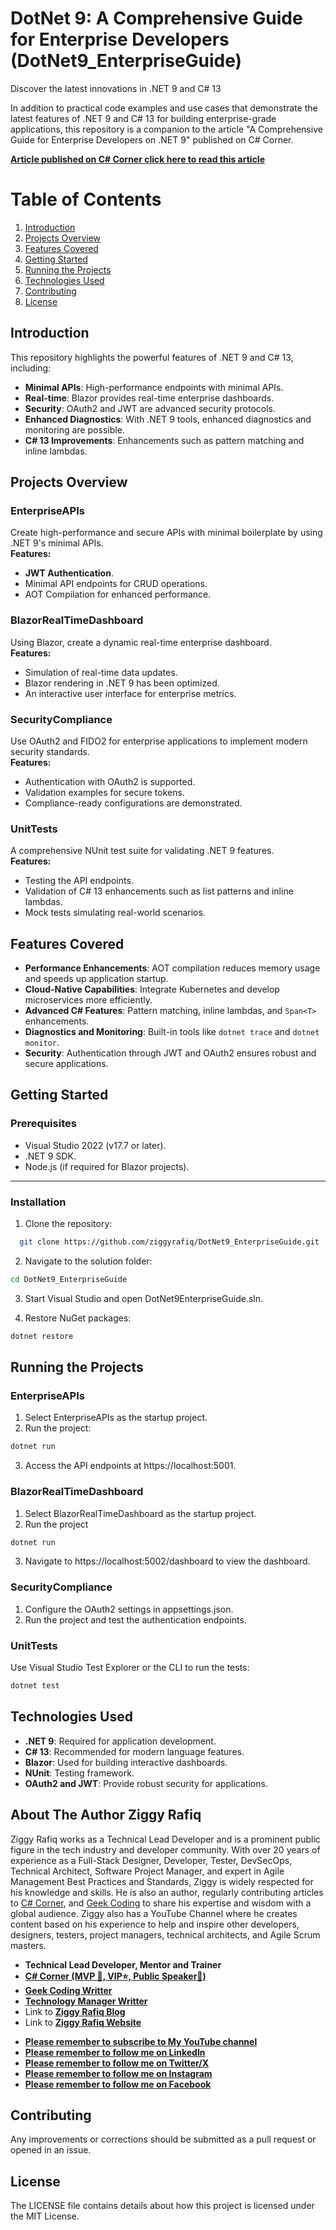 # DotNet 9: A Comprehensive Guide for Enterprise Developers (DotNet9_EnterpriseGuide)
 Discover the latest innovations in .NET 9 and C# 13

 In addition to practical code examples and use cases that demonstrate the latest features of .NET 9 and C# 13 for building enterprise-grade applications, this repository is a companion to the article "A Comprehensive Guide for Enterprise Developers on .NET 9" published on C# Corner.

 **[Article published on C# Corner click here to read this article](https://www.c-sharpcorner.com/article/a-comprehensive-guide-for-enterprise-developers-on-net-9/)**

# Table of Contents

1. [Introduction](#introduction)  
2. [Projects Overview](#projects-overview)  
3. [Features Covered](#features-covered)  
4. [Getting Started](#getting-started)  
5. [Running the Projects](#running-the-projects)  
6. [Technologies Used](#technologies-used)  
7. [Contributing](#contributing)  
8. [License](#license)  

## Introduction
This repository highlights the powerful features of .NET 9 and C# 13, including:

- **Minimal APIs**: High-performance endpoints with minimal APIs.  
- **Real-time**: Blazor provides real-time enterprise dashboards.  
- **Security**: OAuth2 and JWT are advanced security protocols.  
- **Enhanced Diagnostics**: With .NET 9 tools, enhanced diagnostics and monitoring are possible.  
- **C# 13 Improvements**: Enhancements such as pattern matching and inline lambdas.  


## Projects Overview

### EnterpriseAPIs  
Create high-performance and secure APIs with minimal boilerplate by using .NET 9's minimal APIs.  
**Features:**  
- **JWT Authentication**.  
- Minimal API endpoints for CRUD operations.  
- AOT Compilation for enhanced performance.  

### BlazorRealTimeDashboard  
Using Blazor, create a dynamic real-time enterprise dashboard.  
**Features:**  
- Simulation of real-time data updates.  
- Blazor rendering in .NET 9 has been optimized.  
- An interactive user interface for enterprise metrics.  

### SecurityCompliance  
Use OAuth2 and FIDO2 for enterprise applications to implement modern security standards.  
**Features:**  
- Authentication with OAuth2 is supported.  
- Validation examples for secure tokens.  
- Compliance-ready configurations are demonstrated.  

### UnitTests  
A comprehensive NUnit test suite for validating .NET 9 features.  
**Features:**  
- Testing the API endpoints.  
- Validation of C# 13 enhancements such as list patterns and inline lambdas.  
- Mock tests simulating real-world scenarios.  

## Features Covered  

- **Performance Enhancements**: AOT compilation reduces memory usage and speeds up application startup.  
- **Cloud-Native Capabilities**: Integrate Kubernetes and develop microservices more efficiently.  
- **Advanced C# Features**: Pattern matching, inline lambdas, and `Span<T>` enhancements.  
- **Diagnostics and Monitoring**: Built-in tools like `dotnet trace` and `dotnet monitor`.  
- **Security**: Authentication through JWT and OAuth2 ensures robust and secure applications.  

## Getting Started

### Prerequisites  
- Visual Studio 2022 (v17.7 or later).  
- .NET 9 SDK.  
- Node.js (if required for Blazor projects).  

---

### Installation  

1. Clone the repository:  
 ```bash
   git clone https://github.com/ziggyrafiq/DotNet9_EnterpriseGuide.git
   ```
2. Navigate to the solution folder:
 ```bash
cd DotNet9_EnterpriseGuide
```
3. Start Visual Studio and open DotNet9EnterpriseGuide.sln.

4. Restore NuGet packages:
```bash
dotnet restore
```
## Running the Projects
### EnterpriseAPIs
1. Select EnterpriseAPIs as the startup project.
2. Run the project:
 ```bash
dotnet run
```
3. Access the API endpoints at https://localhost:5001.


### BlazorRealTimeDashboard
1. Select BlazorRealTimeDashboard as the startup project.
2. Run the project
```bash
dotnet run
```
3. Navigate to https://localhost:5002/dashboard to view the dashboard.
### SecurityCompliance
1. Configure the OAuth2 settings in appsettings.json.
2. Run the project and test the authentication endpoints.

### UnitTests
Use Visual Studio Test Explorer or the CLI to run the tests:
```bash
dotnet test
```

## Technologies Used

- **.NET 9**: Required for application development.  
- **C# 13**: Recommended for modern language features.  
- **Blazor**: Used for building interactive dashboards.  
- **NUnit**: Testing framework.  
- **OAuth2 and JWT**: Provide robust security for applications.  


 ## About The Author Ziggy Rafiq

Ziggy Rafiq works as a Technical Lead Developer and is a prominent public figure in the tech industry and developer community. With over 20 years of experience as a Full-Stack Designer, Developer, Tester, DevSecOps, Technical Architect,
Software Project Manager, and expert in Agile Management Best Practices and Standards, Ziggy is widely respected for his knowledge and skills. He is also an author, regularly contributing articles
to [C# Corner](https://www.c-sharpcorner.com/members/ziggy-rafiq), and [Geek Coding](https://geek-coding.com/members/ziggy-rafiq) to
share his expertise and wisdom with a global audience. Ziggy also has a YouTube Channel where he creates content based on his experience to help and inspire other developers, designers, testers, project managers,
technical architects, and Agile Scrum masters.

- **Technical Lead Developer, Mentor and Trainer**
- **[C# Corner (MVP 🏅, VIP⭐️, Public Speaker🎤)](https://www.c-sharpcorner.com/members/ziggy-rafiq)**
- **[Geek Coding Writter](https://geek-coding.com/members/ziggy-rafiq)**
- **[Technology Manager Writter](https://technology-manager.com/members/ziggy-rafiq)**
- Link to [**Ziggy Rafiq Blog**](https://blog.ziggyrafiq.com)
- Link to [**Ziggy Rafiq Website**](https://ziggyrafiq.com)

* [**Please remember to subscribe to My YouTube channel**](https://www.youtube.com/)
* [**Please remember to follow me on LinkedIn**](https://www.linkedin.com/in/ziggyrafiq/)
* [**Please remember to follow me on Twitter/X**](https://twitter.com/ziggyrafiq)
* [**Please remember to follow me on Instagram**](https://www.instagram.com/ziggyrafiq/)
* [**Please remember to follow me on Facebook**](https://www.facebook.com/ziggyrafiq)

## Contributing

Any improvements or corrections should be submitted as a pull request or opened in an issue.

## License

The LICENSE file contains details about how this project is licensed under the MIT License.
